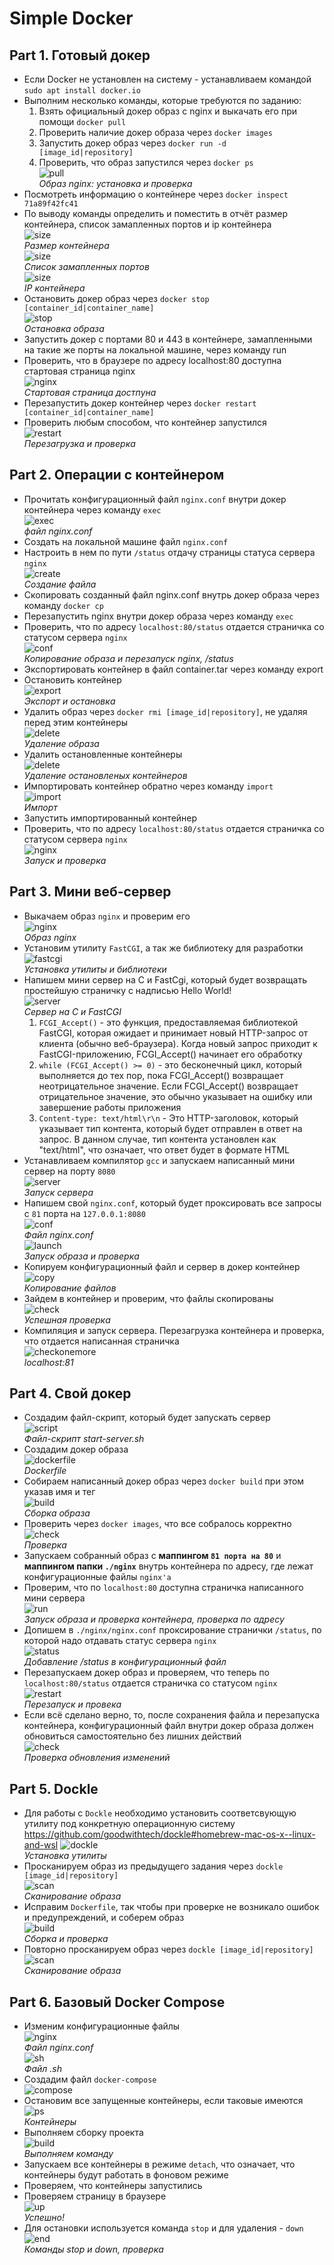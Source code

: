 # Simple Docker

## Part 1. Готовый докер

* Если Docker не установлен на систему - устанавливаем командой `sudo apt install docker.io` <br/>
* Выполним несколько команды, которые требуются по заданию:<br>
    1. Взять официальный докер образ с nginx и выкачать его при помощи `docker pull`<br>
    2. Проверить наличие докер образа через `docker images` <br>
    3. Запустить докер образ через `docker run -d [image_id|repository]`<br>
    4. Проверить, что образ запустился через `docker ps`<br>
    ![pull](pictures/part1.png)<br>*Образ nginx: установка и проверка*<br>
* Посмотреть информацию о контейнере через `docker inspect 71a89f42fc41`<br>
* По выводу команды определить и поместить в отчёт размер контейнера, список замапленных портов и ip контейнера<br>
    ![size](pictures/part1.1.png)<br>*Размер контейнера*<br>
    ![size](pictures/part1.2.png)<br>*Список замапленных портов*<br>
    ![size](pictures/part1.3.png)<br>*IP контейнера*<br>
* Остановить докер образ через `docker stop [container_id|container_name]`<br>
    ![stop](pictures/part1.4.png)<br>*Остановка образа*<br>
* Запустить докер с портами 80 и 443 в контейнере, замапленными на такие же порты на локальной машине, через команду run<br>
* Проверить, что в браузере по адресу localhost:80 доступна стартовая страница nginx<br>
    ![nginx](pictures/part1.5.png)<br>*Стартовая страница достпуна*<br>
* Перезапустить докер контейнер через `docker restart [container_id|container_name]`<br>
* Проверить любым способом, что контейнер запустился<br>
    ![restart](pictures/part1.6.png)<br>*Перезагрузка и проверка*<br>

## Part 2. Операции с контейнером

* Прочитать конфигурационный файл `nginx.conf` внутри докер контейнера через команду `exec`<br>
    ![exec](pictures/part2.png)<br>*файл nginx.conf*<br>
* Создать на локальной машине файл `nginx.conf`<br>
* Настроить в нем по пути `/status` отдачу страницы статуса сервера `nginx`<br>
    ![create](pictures/part2.1.png)<br>*Создание файла*<br>
* Скопировать созданный файл nginx.conf внутрь докер образа через команду `docker cp`<br>
* Перезапустить nginx внутри докер образа через команду `exec`<br>
* Проверить, что по адресу `localhost:80/status` отдается страничка со статусом сервера `nginx`<br>
    ![conf](pictures/part2.3.png)<br>*Копирование образа и перезапуск nginx, /status*<br>
* Экспортировать контейнер в файл container.tar через команду export<br>
* Остановить контейнер<br>
    ![export](pictures/part2.4.png)<br>*Экспорт и остановка*<br>
* Удалить образ через `docker rmi [image_id|repository]`, не удаляя перед этим контейнеры<br>
    ![delete](pictures/part2.5.png)<br>*Удаление образа*<br>
* Удалить остановленные контейнеры<br>
    ![delete](pictures/part2.6.png)<br>*Удаление остановленых контейнеров*<br>
* Импортировать контейнер обратно через команду `import`<br>
    ![import](pictures/part2.11.png)<br>*Импорт*<br>
* Запустить импортированный контейнер<br>
* Проверить, что по адресу `localhost:80/status` отдается страничка со статусом сервера `nginx`<br>
    ![nginx](pictures/part2.12.png)<br>*Запуск и проверка*<br>

## Part 3. Мини веб-сервер

* Выкачаем образ `nginx` и проверим его<br>
    ![nginx](pictures/part3.png)<br>*Образ nginx*<br>
* Установим утилиту `FastCGI`, а так же библиотеку для разработки<br>
    ![fastcgi](pictures/part3.1.png)<br>*Установка утилиты и библиотеки*<br>
* Напишем мини сервер на C и FastCgi, который будет возвращать простейшую страничку с надписью Hello World!<br>
    ![server](pictures/part3.2.png)<br>*Сервер на C и FastCGI*<br>
    1. `FCGI_Accept()` - это функция, предоставляемая библиотекой FastCGI, которая ожидает и принимает новый HTTP-запрос от клиента (обычно веб-браузера). Когда новый запрос приходит к FastCGI-приложению, FCGI_Accept() начинает его обработку<br>
    2. `while (FCGI_Accept() >= 0)` - это бесконечный цикл, который выполняется до тех пор, пока FCGI_Accept() возвращает неотрицательное значение. Если FCGI_Accept() возвращает отрицательное значение, это обычно указывает на ошибку или завершение работы приложения<br>
    3. `Content-type: text/html\r\n` - Это HTTP-заголовок, который указывает тип контента, который будет отправлен в ответ на запрос. В данном случае, тип контента установлен как "text/html", что означает, что ответ будет в формате HTML<br>
* Устанавливаем компилятор `gcc` и запускаем написанный мини сервер на порту `8080`<br>
    ![server](pictures/part3.4.png)<br>*Запуск сервера*<br>
* Напишем свой `nginx.conf`, который будет проксировать все запросы с `81` порта на `127.0.0.1:8080`<br>
    ![conf](pictures/part3.5.png)<br>*Файл nginx.conf*<br>
    ![launch](pictures/part3.6.png)<br>*Запуск образа и проверка*<br>
* Копируем конфигурационный файл и сервер в докер контейнер<br>
    ![copy](pictures/part3.7.png)<br>*Копирование файлов*<br>
* Зайдем в контейнер и проверим, что файлы скопированы<br>
    ![check](pictures/part3.8.png)<br>*Успешная проверка*<br>
* Компиляция и запуск сервера. Перезагрузка контейнера и проверка, что отдается написанная страничка<br>
    ![checkonemore](pictures/part3.9.png)<br>*localhost:81*<br>

## Part 4. Свой докер

* Создадим файл-скрипт, который будет запускать сервер<br>
    ![script](pictures/part4.png)<br>*Файл-скрипт start-server.sh*<br>
* Создадим докер образа<br>
    ![dockerfile](pictures/part4.1.png)<br>*Dockerfile*<br>
* Собираем написанный докер образ через `docker build` при этом указав имя и тег<br>
    ![build](pictures/part4.2.png)<br>*Сборка образа*<br>
* Проверить через `docker images`, что все собралось корректно<br>
    ![check](pictures/part4.3.png)<br>*Проверка*<br>
* Запускаем собранный образ с **маппингом `81 порта на 80`** и **маппингом папки `./nginx`** внутрь контейнера по адресу, где лежат конфигурационные файлы `nginx'а`<br>
* Проверим, что по `localhost:80` доступна страничка написанного мини сервера<br>
    ![run](pictures/part4.4.png)<br>*Запуск образа и проверка контейнера, проверка по адресу*<br>
* Допишем в `./nginx/nginx.conf` проксирование странички `/status`, по которой надо отдавать статус сервера `nginx`<br>
    ![status](pictures/part4.5.png)<br>*Добавление /status в конфигурационный файл*<br>
* Перезапускаем докер образ и проверяем, что теперь по `localhost:80/status` отдается страничка со статусом `nginx`<br>
    ![restart](pictures/part4.6.png)<br>*Перезапуск и провека*<br>
* Если всё сделано верно, то, после сохранения файла и перезапуска контейнера, конфигурационный файл внутри докер образа должен обновиться самостоятельно без лишних действий<br>
    ![check](pictures/part4.7.png)<br>*Проверка обновления изменений*<br>

## Part 5. Dockle

* Для работы с `Dockle` необходимо установить соответсвующую утилиту под конкретную операционную систему <https://github.com/goodwithtech/dockle#homebrew-mac-os-x--linux-and-wsl>
    ![dockle](pictures/part5.png)<br>*Установка утилиты*<br>
* Просканируем образ из предыдущего задания через `dockle [image_id|repository]`<br>
    ![scan](pictures/part5.1.png)<br>*Сканирование образа*<br>
* Исправим `Dockerfile`, так чтобы при проверке не возникало ошибок и предупреждений, и соберем образ<br>
    ![build](pictures/part5.2.png)<br>*Сборка и проверка*<br>
* Повторно просканируем образ через `dockle [image_id|repository]`<br>
    ![scan](pictures/part5.3.png)<br>*Сканирование образа*<br>

## Part 6. Базовый Docker Compose

* Изменим конфигурационные файлы<br>
    ![nginx](pictures/part6.png)<br>*Файл nginx.conf*<br>
    ![sh](pictures/part6.1.png)<br>*Файл .sh*<br>
* Создадим файл `docker-compose`<br>
    ![compose](pictures/part6.2.png)
* Остановим все запущенные контейнеры, если таковые имеются<br>
    ![ps](pictures/part6.3.png)<br>*Контейнеры*<br>
* Выполняем сборку проекта<br>
    ![build](pictures/part6.4.png)<br>*Выполняем команду*<br>
* Запускаем все контейнеры в режиме `detach`, что означает, что контейнеры будут работать в фоновом режиме<br>
* Проверяем, что контейнеры запустились<br>
* Проверяем страницу в браузере<br>
    ![up](pictures/part6.5.png)<br>*Успешно!*<br>
* Для остановки используется команда `stop` и для удаления - `down`<br>
    ![end](pictures/part6.6.png)<br>*Команды stop и down, проверка*<br>